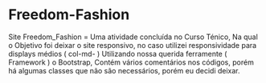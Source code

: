 # Freedom-Fashion
Site Freedom_Fashion = Uma atividade concluída no Curso Ténico, Na qual o Objetivo foi deixar o site responsivo, no caso utilizei responsividade para displays médios ( col-md- ) Utilizando nossa querida ferramente ( Framework ) o Bootstrap, Contém vários comentários nos códigos, porém há algumas classes que não são necessários, porém eu decidi deixar.
